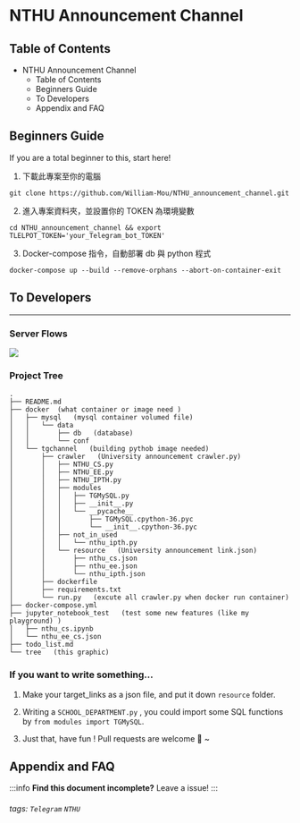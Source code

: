 NTHU Announcement Channel
===

## Table of Contents

* NTHU Announcement Channel
  * Table of Contents
  * Beginners Guide
  * To Developers
  * Appendix and FAQ
  
## Beginners Guide

If you are a total beginner to this, start here!

1. 下載此專案至你的電腦
```shell
git clone https://github.com/William-Mou/NTHU_announcement_channel.git
```
2. 進入專案資料夾，並設置你的 TOKEN 為環境變數
```shell
cd NTHU_announcement_channel && export TLELPOT_TOKEN='your_Telegram_bot_TOKEN'
```
3. Docker-compose 指令，自動部署 db 與 python 程式
``` shell
docker-compose up --build --remove-orphans --abort-on-container-exit
```

## To Developers
---

### Server Flows

![](https://i.imgur.com/FzozhTL.png)

### Project Tree

```
.
├── README.md
├── docker  (what container or image need )
│   ├── mysql   (mysql container volumed file)
│   │   └── data
│   │       ├── db   (database)
│   │       └── conf
│   └── tgchannel   (building pythob image needed)
│       ├── crawler   (University announcement crawler.py)
│       │   ├── NTHU_CS.py
│       │   ├── NTHU_EE.py
│       │   ├── NTHU_IPTH.py
│       │   ├── modules
│       │   │   ├── TGMySQL.py
│       │   │   ├── __init__.py
│       │   │   └── __pycache__
│       │   │       ├── TGMySQL.cpython-36.pyc
│       │   │       └── __init__.cpython-36.pyc
│       │   ├── not_in_used
│       │   │   └── nthu_ipth.py
│       │   └── resource   (University announcement link.json)
│       │       ├── nthu_cs.json
│       │       ├── nthu_ee.json
│       │       └── nthu_ipth.json
│       ├── dockerfile
│       ├── requirements.txt
│       └── run.py   (excute all crawler.py when docker run container)
├── docker-compose.yml
├── jupyter_notebook_test   (test some new features (like my playground) )
│   ├── nthu_cs.ipynb
│   └── nthu_ee_cs.json
├── todo_list.md
└── tree   (this graphic)
```

### If you want to write something...

1. Make your target_links as a json file, and put it down ```resource``` folder.

2. Writing a ```SCHOOL_DEPARTMENT.py``` , you could import some SQL functions by ```from modules import TGMySQL```.

3. Just that, have fun ! Pull requests are welcome 🙏 ~

## Appendix and FAQ

:::info
**Find this document incomplete?** Leave a issue!
:::

###### tags: `Telegram` `NTHU`
